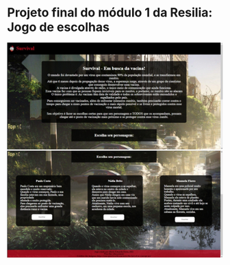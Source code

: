 # Projeto final do módulo 1 da Resilia: Jogo de escolhas 

<img src="./Imagens/Preview 1.jpeg">
<img src="./Imagens/Preview 2.jpeg">
